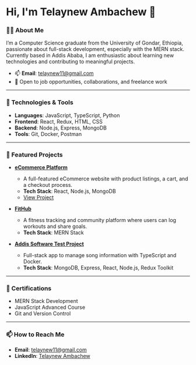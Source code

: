 # Hi, I'm Telaynew Ambachew 👋

### 👨‍💻 About Me
I’m a Computer Science graduate from the University of Gondar, Ethiopia, passionate about full-stack development, especially with the MERN stack. Currently based in Addis Ababa, I am enthusiastic about learning new technologies and contributing to meaningful projects.

- 📫 **Email**: telaynew11@gmail.com
- 💼 Open to job opportunities, collaborations, and freelance work

---

### 🔧 Technologies & Tools
- **Languages**: JavaScript, TypeScript, Python
- **Frontend**: React, Redux, HTML, CSS
- **Backend**: Node.js, Express, MongoDB
- **Tools**: Git, Docker, Postman

---

### 🌟 Featured Projects

- **[eCommerce Platform](https://github.com/username/ecommerce-project)**
  - A full-featured eCommerce website with product listings, a cart, and a checkout process.
  - **Tech Stack**: React, Node.js, MongoDB
  - [View Project](https://github.com/username/ecommerce-project)

- **[FitHub](https://github.com/username/fithub)**
  - A fitness tracking and community platform where users can log workouts and share goals.
  - **Tech Stack**: MERN Stack

- **[Addis Software Test Project](https://github.com/username/addis-software-test)**
  - Full-stack app to manage song information with TypeScript and Docker.
  - **Tech Stack**: MongoDB, Express, React, Node.js, Redux Toolkit

---

### 📜 Certifications
- MERN Stack Development
- JavaScript Advanced Course
- Git and Version Control

---

### 📫 How to Reach Me
- **Email**: telaynew11@gmail.com
- **LinkedIn**: [Telaynew Ambachew](https://linkedin.com/in/username)
